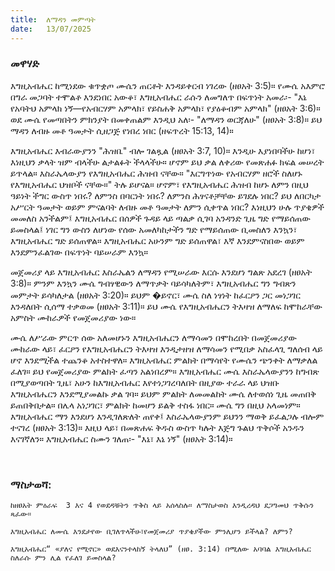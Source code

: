 ```yaml
---
title:  ለማዳን መምጣት
date:   13/07/2025
---
```


### መዋሃድ

እግዚአብሔር ከሚነደው ቁጥቋጦ ሙሴን ጠርቶት እንዳይቀርብ ነገረው (ዘፀአት 3:5)። የሙሴ አእምሮ በግራ መጋባት ተሞልቶ እንደነበር አውቆ፣ እግዚአብሔር ራሱን ለመግለጥ በፍጥነት አመራ፡-
"እኔ የአባትህ አምላክ ነኝ—የአብርሃም አምላክ፣ የይስሐቅ አምላክ፣ የያዕቆብም አምላክ" (ዘፀአት 3:6)። ወደ ሙሴ የመጣበትን ምክንያት በመቀጠልም እንዲህ አለ፡- "ለማዳን ወርጃለሁ" (ዘፀአት 3:8)። ይህ ማዳን ለብዙ መቶ ዓመታት ሲዘጋጅ የነበረ ነበር (ዘፍጥረት 15:13, 14)።

እግዚአብሔር እብራውያንን "ሕዝቤ" ብሎ ገልጿል (ዘፀአት 3:7, 10)። እንዲሁ እያነበባችሁ ከሆነ፣ እነዚህን ቃላት ዝም ብላችሁ ልታልፉት ችላላችሁ። ሆኖም ይህ ቃል ለቀሪው የመጽሐፉ ክፍል መሠረት ይጥላል። እስራኤላውያን የእግዚአብሔር ሕዝብ ናቸው። "እርግጥነው የአብርሃም ዘሮች ስለሆኑ የእግዚአብሔር ህዝቦች ናቸው።" ትሉ ይሆናል።
ሆኖም፣ የእግዚአብሔር ሕዝብ ከሆኑ ለምን በዚህ ዓይነት ችግር ውስጥ ነበሩ? ለምንስ በባርነት ነበሩ? ለምንስ ሕፃናቶቻቸው ይገደሉ ነበር? ይህ ለበርካታ አሥርት ዓመታት ወይም ምናልባት ለብዙ መቶ ዓመታት ለምን ሲቀጥል ነበር? እነዚህን ሁሉ ጥያቄዎች መመለስ አንችልም፤ እግዚአብሔር በሰዎች ጉዳይ ላይ ጣልቃ ሲገባ አንዳንድ ጊዜ ግድ የማይሰጠው ይመስላል፤ ነገር ግን ውስን ለሆነው የሰው አመለካከታችን ግድ የማይሰጠው ቢመስለን እንኳን፣ እግዚአብሔር ግድ ይሰጠዋል። እግዚአብሔር አሁንም ግድ ይሰጠዋል፣ እኛ እንደምናስበው ወይም እንደምንፈልገው በፍጥነት ባይሠራም እንኳ።
 
መጀመሪያ ላይ እግዚአብሔር እስራኤልን ለማዳን የሚሠራው እርሱ እንደሆነ ግልጽ አደረገ (ዘፀአት 3:8)። ምንም እንኳን ሙሴ ግብፃዊውን ለማጥቃት ባይሳካለትም፣ እግዚአብሔር ግን ግብጽን መምታት ይሳካለታል (ዘፀአት 3:20)።
ይህም �ይኖር፣ ሙሴ ስለ ነፃነት ከፈርዖን ጋር መነጋገር እንዳለበት ሲሰማ ተቃወመ (ዘፀአት 3:11)። ይህ ሙሴ የእግዚአብሔርን ትእዛዝ ለማለፍ ከሞከራቸው አምስት ሙከራዎች የመጀመሪያው ነው።
 
ሙሴ ለሥራው ምርጥ ሰው አለመሆኑን እግዚአብሔርን ለማሳመን በሞከረበት በመጀመሪያው ሙከራው ላይ፣ ፈርዖን የእግዚአብሔርን ትእዛዝ እንዲታዘዝ ለማሳመን የሚበቃ አስፈላጊ ግለሰብ ላይ ሆኖ እንደሚችል ተጨንቆ አተስተዋለ። እግዚአብሔር ምልክት በማሳየት የሙሴን ጭንቀት ለማቃለል ፈለገ። ይህ የመጀመሪያው ምልክት ፈጣን አልነበረም። እግዚአብሔር ሙሴ እስራኤላውያንን ከግብጽ በሚያወጣበት ጊዜ፣ አሁን ከእግዚአብሔር እየተነጋገረባለበት በዚያው ተራራ ላይ ህዝቡ እግዚአብሔርን እንደሚያመልኩ ቃል ገባ። ይህም ምልክት ለመመልከት ሙሴ ለተወሰነ ጊዜ መጠበቅ ይጠበቅበታል። በሌላ አነጋገር፣ ምልክት ከመሆን ይልቅ ተስፋ ነበር።
ሙሴ ግን በዚህ አላመነም። እግዚአብሔር ማን እንደሆነ እንዲገለጽለት ጠየቀ፤ እስራኤላውያንም ይህንን ማወቅ ይፈልጋሉ ብሎም ተናገረ (ዘፀአት 3:13)። እዚህ ላይ፣ በመጽሐፍ ቅዱስ ውስጥ ካሉት እጅግ ጉልህ ጥቅሶች አንዱን እናገኛለን። እግዚአብሔር ስሙን ገለጠ፡- "እኔ፣ እኔ ነኝ" (ዘፀአት 3:14)።

 
### ማስታወሻ:
 
`ከዘፀአት ምዕራፍ  3 እና 4 የወደዳቹትን ጥቅስ ላይ አሰላስሉ። ለማስታወስ እንዲረዳህ ደጋግመህ ጥቅሱን ጻፈው።`

`እግዚአብሔር ለሙሴ እንደታየው ቢገለጥላችሁ፣የመጀመሪያ ጥያቄያችው ምንሊሆን ይችላል? ለምን?`

`እግዚአብሔር“ «ያለና የሚኖር» ወደእናንተላከኝ ትላለህ” (ዘፀ. 3:14) በሚለው አባባል እግዚአብሔር ስለራሱ ምን ሊል የፈለገ ይመስላል?`